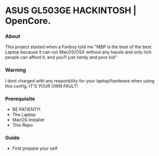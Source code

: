 # ASUS GL503GE HACKINTOSH | OpenCore.

### About
This project started when a Fanboy told me "MBP is the best of the best Laptop because it can run MacOS/OSX without any hassle and only rich people can afford it, and you?! just nerdy and poor kid"

### Warning
I dont charged with any responbility for your laptop/hardware when using this config. IT'S YOUR OWN FAULT!

### Prerequisite
- BE PATIENT!!!
- The Laptop
- MacOS Installer
- This Repo

### Guide
- First prepare your self
